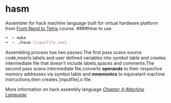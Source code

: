# hasm
Assembler for hack machine language built for virtual hardware platform from [From Nand to Tetris](https://www.coursera.org/learn/build-a-computer) course.
####How to use
```bash
➜  ~ make
➜  ~ ./hasm [inputfile.asm]
```
Assembling process has two passes.The first pass scans source code,inserts labels and user defined variables into symbol table and creates intermediate file that doesn't include labels,spaces and comments.The second pass scans intermediate file,converts **operands** to their respective memory addresses via symbol table and **mnemonics** to equivelant machine instructions,then creates [inputfile].o file.

More information on hack assembly language [*Chapter 4-Machine Language*](http://www.nand2tetris.org/chapters/chapter%2004.pdf)
